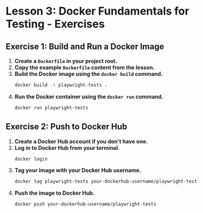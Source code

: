 # Lesson 3: Docker Fundamentals for Testing - Exercises

## Exercise 1: Build and Run a Docker Image

1. **Create a `Dockerfile` in your project root.**
2. **Copy the example `Dockerfile` content from the lesson.**
3. **Build the Docker image using the `docker build` command.**
   ```bash
   docker build -t playwright-tests .
   ```
4. **Run the Docker container using the `docker run` command.**
   ```bash
   docker run playwright-tests
   ```

## Exercise 2: Push to Docker Hub

1. **Create a Docker Hub account if you don't have one.**
2. **Log in to Docker Hub from your terminal.**
   ```bash
   docker login
   ```
3. **Tag your image with your Docker Hub username.**
   ```bash
   docker tag playwright-tests your-dockerhub-username/playwright-tests
   ```
4. **Push the image to Docker Hub.**
   ```bash
   docker push your-dockerhub-username/playwright-tests